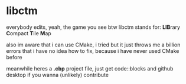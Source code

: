 # libctm
 everybody edits, yeah, the game you see
 btw libctm stands for:
 **LIB**rary **C**ompact **T**ile **M**ap
 
also im aware that i can use CMake, i tried but it just throws me a billion errors that i have no idea how to fix, because i have never used CMake before

meanwhile heres a **.cbp** project file, just get code::blocks and github desktop if you wanna (unlikely) contribute
